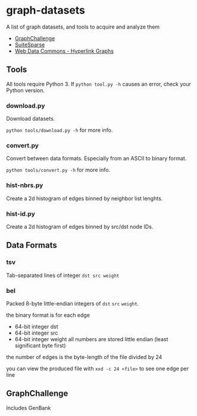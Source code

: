 # graph-datasets

A list of graph datasets, and tools to acquire and analyze them

* [GraphChallenge](https://graphchallenge.mit.edu/data-sets)
* [SuiteSparse](sparse.tamu.edu)
* [Web Data Commons - Hyperlink Graphs](webdatacommons.org/hyperlinkgraph)

## Tools

All tools require Python 3. If `python tool.py -h` causes an error, check your Python version.

### download.py

Download datasets.

`python tools/download.py -h` for more info.

### convert.py

Convert between data formats.
Especially from an ASCII to binary format.

`python tools/convert.py -h` for more info.

### hist-nbrs.py

Create a 2d histogram of edges binned by neighbor list lenghts.

### hist-id.py

Create a 2d histogram of edges binned by src/dst node IDs.

## Data Formats

### tsv

Tab-separated lines of integer `dst src weight`

### bel

Packed 8-byte little-endian integers of `dst` `src` `weight`.

the binary format is for each edge
* 64-bit integer dst
* 64-bit integer src
* 64-bit integer weight
all numbers are stored little endian (least significant byte first)

the number of edges is the byte-length of the file divided by 24

you can view the produced file with 
`xxd -c 24 <file>` to see one edge per line

## GraphChallenge

Includes GenBank 

